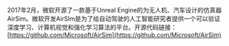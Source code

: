 2017年2月，微软开源了一款基于Unreal Engine的为无人机、汽车设计的仿真器AirSim。微软开发AirSIm是为了给自动驾驶的人工智能研究者提供一个可以验证深度学习、计算机视觉和强化学习算法的平台。开源代码链接：[https://github.com/Microsoft/AirSim](https://github.com/Microsoft/AirSim)

